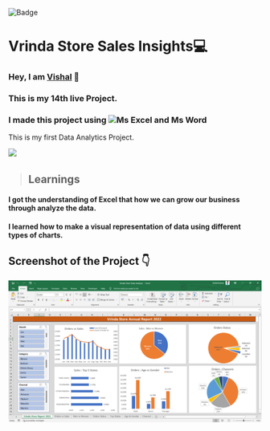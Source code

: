![Badge](https://img.shields.io/badge/Project--14-Vrinda--Store-blue)
# Vrinda Store Sales Insights💻
### Hey, I am [**Vishal**](https://www.linkedin.com/in/vishal-kumar-62146b230/) 🙂 
### This is  my 14th live Project.
### I made this project using ![Ms Excel and Ms Word](https://img.shields.io/badge/Excel%20%26-Word%20-blue)

This is my first Data Analytics Project. 

![](./screenshot/undraw_programmer_re_owql.svg)

 >## Learnings
 #### I got the understanding of Excel that how we can grow our business through analyze the data.
 #### I learned how to make a visual representation of data using different types of charts. 


## Screenshot of the Project 👇
![](/Vrinda%20Store.png)


